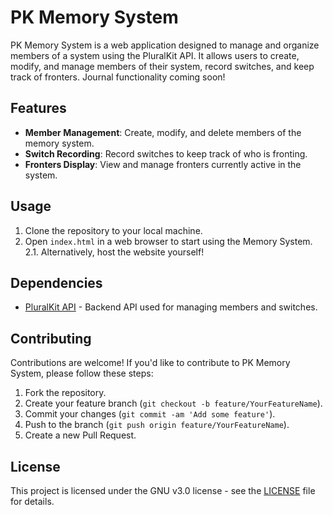 # PK Memory System

PK Memory System is a web application designed to manage and organize members of a system using the PluralKit API. It allows users to create, modify, and manage members of their system, record switches, and keep track of fronters.
Journal functionality coming soon!

## Features

- **Member Management**: Create, modify, and delete members of the memory system.
- **Switch Recording**: Record switches to keep track of who is fronting.
- **Fronters Display**: View and manage fronters currently active in the system.

## Usage

1. Clone the repository to your local machine.
2. Open `index.html` in a web browser to start using the Memory System.
   2.1. Alternatively, host the website yourself!

## Dependencies

- [PluralKit API](https://pluralkit.me/) - Backend API used for managing members and switches.

## Contributing

Contributions are welcome! If you'd like to contribute to PK Memory System, please follow these steps:

1. Fork the repository.
2. Create your feature branch (`git checkout -b feature/YourFeatureName`).
3. Commit your changes (`git commit -am 'Add some feature'`).
4. Push to the branch (`git push origin feature/YourFeatureName`).
5. Create a new Pull Request.

## License

This project is licensed under the GNU v3.0 license - see the [LICENSE](LICENSE) file for details.
